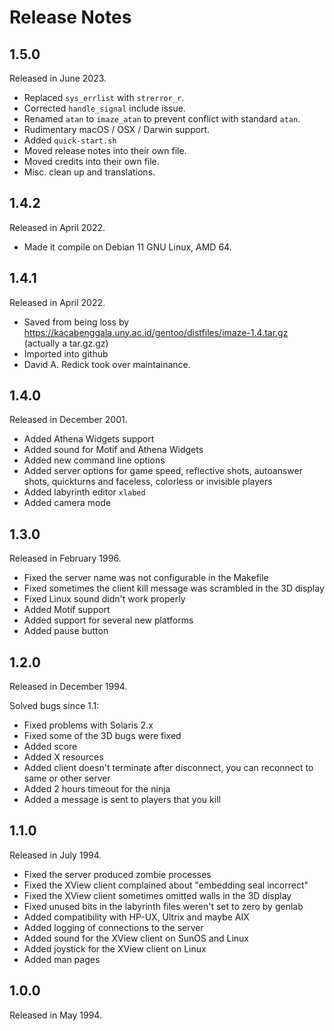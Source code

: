# Release Notes

## 1.5.0

Released in June 2023.

* Replaced `sys_errlist` with `strerror_r`.
* Corrected `handle_signal` include issue.
* Renamed `atan` to `imaze_atan` to prevent conflict with standard `atan`.
* Rudimentary macOS / OSX / Darwin support.
* Added `quick-start.sh`
* Moved release notes into their own file.
* Moved credits into their own file.
* Misc. clean up and translations.

## 1.4.2

Released in April 2022.

* Made it compile on Debian 11 GNU Linux, AMD 64.

## 1.4.1

Released in April 2022.

* Saved from being loss by https://kacabenggala.uny.ac.id/gentoo/distfiles/imaze-1.4.tar.gz (actually a tar.gz.gz)
* Imported into github
* David A. Redick took over maintainance.

## 1.4.0

Released in December 2001.

* Added Athena Widgets support
* Added sound for Motif and Athena Widgets
* Added new command line options
* Added server options for game speed, reflective shots, autoanswer shots, quickturns and faceless, colorless or invisible players
* Added labyrinth editor `xlabed`
* Added camera mode

## 1.3.0

Released in February 1996.

* Fixed the server name was not configurable in the Makefile
* Fixed sometimes the client kill message was scrambled in the 3D display
* Fixed Linux sound didn't work properly
* Added Motif support
* Added support for several new platforms
* Added pause button

## 1.2.0

Released in December 1994.

Solved bugs since 1.1:
* Fixed problems with Solaris 2.x
* Fixed some of the 3D bugs were fixed
* Added score
* Added X resources
* Added client doesn't terminate after disconnect, you can reconnect to same or other server
* Added 2 hours timeout for the ninja
* Added a message is sent to players that you kill

## 1.1.0

Released in July 1994.

* Fixed the server produced zombie processes
* Fixed the XView client complained about "embedding seal incorrect"
* Fixed the XView client sometimes omitted walls in the 3D display
* Fixed unused bits in the labyrinth files weren't set to zero by genlab
* Added compatibility with HP-UX, Ultrix and maybe AIX
* Added logging of connections to the server
* Added sound for the XView client on SunOS and Linux
* Added joystick for the XView client on Linux
* Added man pages

## 1.0.0

Released in May 1994.

